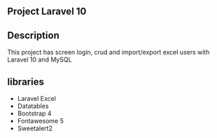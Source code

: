 ## Project Laravel 10
## Description
This project has screen login, crud and import/export excel users with Laravel 10 and MySQL
## libraries
- Laravel Excel
- Datatables
- Bootstrap 4
- Fontawesome 5
- Sweetalert2
